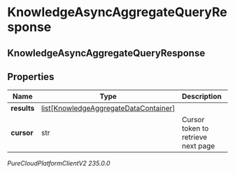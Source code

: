 # KnowledgeAsyncAggregateQueryResponse

## KnowledgeAsyncAggregateQueryResponse

## Properties

|Name | Type | Description | Notes|
|------------ | ------------- | ------------- | -------------|
| **results** | [list[KnowledgeAggregateDataContainer]](KnowledgeAggregateDataContainer) |  | [optional] |
| **cursor** | str | Cursor token to retrieve next page | [optional] |



_PureCloudPlatformClientV2 235.0.0_
